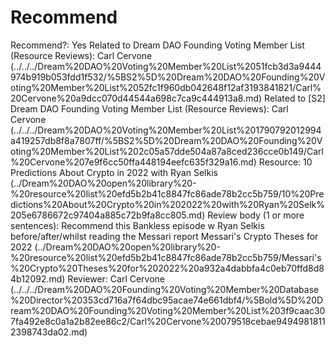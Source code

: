 # Recommend

Recommend?: Yes
Related to Dream DAO Founding Voting Member List (Resource Reviews): Carl Cervone (../../../Dream%20DAO%20Voting%20Member%20List%2051fcb3d3a9444974b919b053fdd1f532/%5BS2%5D%20Dream%20DAO%20Founding%20Voting%20Member%20List%2052fc1f960db042648f12af3193841821/Carl%20Cervone%20a9dcc070d44544a698c7ca9c444913a8.md)
Related to [S2] Dream DAO Founding Voting Member List (Resource Reviews): Carl Cervone (../../../Dream%20DAO%20Voting%20Member%20List%201790792012994a419257db8f8a7807ff/%5BS2%5D%20Dream%20DAO%20Founding%20Voting%20Member%20List%202c05a57dde504a87a8ced236cce0b149/Carl%20Cervone%207e9f6cc50ffa448194eefc635f329a16.md)
Resource: 10 Predictions About Crypto in 2022 with Ryan Selkis (../Dream%20DAO%20open%20library%20-%20resource%20list%20efd5b2b41c8847fc86ade78b2cc5b759/10%20Predictions%20About%20Crypto%20in%202022%20with%20Ryan%20Selk%205e6786672c97404a885c72b9fa8cc805.md)
Review body (1 or more sentences): Recommend this Bankless episode w Ryan Selkis before/after/whilst reading the Messari report Messari's Crypto Theses for 2022 (../Dream%20DAO%20open%20library%20-%20resource%20list%20efd5b2b41c8847fc86ade78b2cc5b759/Messari's%20Crypto%20Theses%20for%202022%20a932a4dabbfa4c0eb70ffd8d84b12092.md) 
Reviewer: Carl Cervone (../../../Dream%20DAO%20Founding%20Voting%20Member%20Database%20Director%20353cd716a7f64dbc95acae74e661dbf4/%5Bold%5D%20Dream%20DAO%20Founding%20Voting%20Member%20List%203f9caac307fa492e8c0a1a2b82ee86c2/Carl%20Cervone%20079518cebae94949818112398743da02.md)